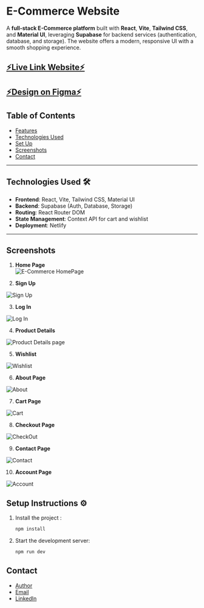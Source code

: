 
# E-Commerce Website

A **full-stack E-Commerce platform** built with **React**, **Vite**, **Tailwind CSS**, and **Material UI**, leveraging **Supabase** for backend services (authentication, database, and storage). The website offers a modern, responsive UI with a smooth shopping experience.



## [⚡️Live Link Website⚡️](https://project-e-commerce-app.netlify.app/)


## [⚡️Design on Figma⚡️](https://www.figma.com/file/yn2DFQJla0UiSMvomFsqwT/E-Commerce-Website-%D9%90Almdrasa?type=design&mode=design&t=fqPRRAQH5lDJGmoY-0)



## Table of Contents

- [Features](#features)
- [Technologies Used](#technologies-used)
- [Set Up ](#set-up)
- [Screenshots](#screenshots)
- [Contact](#contact)
---

##  Technologies Used 🛠

- **Frontend**: React, Vite, Tailwind CSS, Material UI  
- **Backend**: Supabase (Auth, Database, Storage)  
- **Routing**: React Router DOM  
- **State Management**: Context API for cart and wishlist  
- **Deployment**: Netlify 

---

## Screenshots

1. **Home Page**  
   <img  src="public\Screenshots\Full HomePage.jpg" alt="E-Commerce HomePage">

2. **Sign Up**  
<img  src="public\Screenshots\Sign Up.jpg" alt="Sign Up">

3. **Log In**  
  <img  src="public/Screenshots/Log In.jpg" alt="Log In">


4. **Product Details**  
  <img  src="public/Screenshots/Product Details page.jpg" alt="Product Details page">


5. **Wishlist**  
  <img  src="public/Screenshots/Wishlist.jpg" alt="Wishlist">


6. **About Page**  
  <img  src="public/Screenshots/About.jpg" alt="About">


7. **Cart Page**  
  <img  src="public/Screenshots/Cart.jpg" alt="Cart">


8. **Checkout Page**  
  <img  src="public/Screenshots/CheckOut.jpg" alt="CheckOut">


9. **Contact Page**  
  <img  src="public/Screenshots/Contact.jpg" alt="Contact">


10. **Account Page**  
  <img  src="public/Screenshots/Account.jpg" alt="Account">


##  Setup Instructions ⚙️



1. Install the project :

   ```bash
   npm install
   ```

2. Start the development server:
   ```bash
   npm run dev
   ```


## Contact

- [Author](https://github.com/Ah-Fayyad/)
- [Email](ahfayyad.m@gmail.com)
- [LinkedIn](https://www.linkedin.com/in/ahmed-fayyad-97a727265?trk=contact-info)